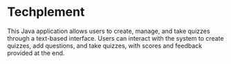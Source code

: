# Techplement
This Java application allows users to create, manage, and take quizzes through a text-based interface. Users can interact with the system to create quizzes, add questions, and take quizzes, with scores and feedback provided at the end.
